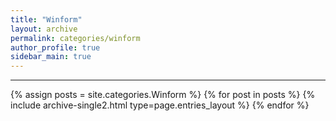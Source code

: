 ```yaml
---
title: "Winform"
layout: archive
permalink: categories/winform
author_profile: true
sidebar_main: true
---
```


<!-- 공백이 포함되어 있는 카테고리 이름의 경우 site.categories.['a b c'] 이런식으로! -->

***

{% assign posts = site.categories.Winform %}
{% for post in posts %} {% include archive-single2.html type=page.entries_layout %} {% endfor %}